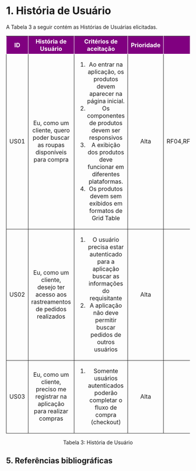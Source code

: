# 1. História de Usuário

A Tabela 3 a seguir contém as Histórias de Usuárias elicitadas. 

<table>
    <thead>
        <tr style="background-color: purple; color: white" >
<th style="border-style:solid;border-width:1px;text-align:center">ID</th>
<th style="border-style:solid;border-width:1px;text-align:center">História de Usuário</th>
<th style="border-style:solid;border-width:1px;text-align:center">Critérios de aceitação</th>
<th style="border-style:solid;border-width:1px;text-align:center">Prioridade</th>
<th style="border-style:solid;border-width:1px;text-align:center">RF/RNF relacionado</th>
        </tr>
    </thead>
    <tbody>
        <tr>
<span id="ustory-01"></span>
<td style="border-style:solid;border-width:1px;text-align:center;vertical-align:middle" rowspan="1">US01</td>
<td style="border-style:solid;border-width:1px;text-align:center;vertical-align:middle" rowspan="1">Eu, como um cliente, quero poder buscar as roupas disponíveis para compra</td>
<td style="border-style:solid;border-width:1px;text-align:center;vertical-align:middle" rowspan="1"><ol><li>Ao entrar na aplicação, os produtos devem aparecer na página inicial.</li><li> Os componentes de produtos devem ser responsivos</li><li>A exibição dos produtos deve funcionar em diferentes plataformas.</li><li>Os produtos devem sem exibidos em formatos de Grid Table</li></ol></td>
<td style="border-style:solid;border-width:1px;text-align:center;vertical-align:middle">Alta</td>
<td style="border-style:solid;border-width:1px;text-align:center;vertical-align:middle">RF04,RF05,RF06,RF07,RF08,RF23,RF26</td>
        </tr>
        <tr>
<span id="ustory-01"></span>
<td style="border-style:solid;border-width:1px;text-align:center;vertical-align:middle" rowspan="1">US02</td>
<td style="border-style:solid;border-width:1px;text-align:center;vertical-align:middle" rowspan="1">Eu, como um cliente, desejo ter acesso aos rastreamentos de pedidos realizados</td>
<td style="border-style:solid;border-width:1px;text-align:center;vertical-align:middle" rowspan="1"><ol><li>O usuário precisa estar autenticado para a aplicação buscar as informações do requisitante</li><li>A aplicação não deve permitir buscar pedidos de outros usuários</li></ol></td>
<td style="border-style:solid;border-width:1px;text-align:center;vertical-align:middle">Alta </td>
<td style="border-style:solid;border-width:1px;text-align:center;vertical-align:middle">RF19</td>
        </tr>
        <tr>
<span id="ustory-01"></span>
<td style="border-style:solid;border-width:1px;text-align:center;vertical-align:middle" rowspan="1">US03</td>
<td style="border-style:solid;border-width:1px;text-align:center;vertical-align:middle" rowspan="1">Eu, como um cliente, preciso me registrar na aplicação para realizar compras</td>
<td style="border-style:solid;border-width:1px;text-align:center;vertical-align:middle" rowspan="1"><ol><li>Somente usuários autenticados poderão completar o fluxo de compra (checkout)</li></ol></td>
<td style="border-style:solid;border-width:1px;text-align:center;vertical-align:middle">Alta</td>
<td style="border-style:solid;border-width:1px;text-align:center;vertical-align:middle">RF01</td>
        </tr>
</table>

<div style="text-align: center">
<p>Tabela 3: História de Usuário</p>
</div>

## 5. Referências bibliográficas
